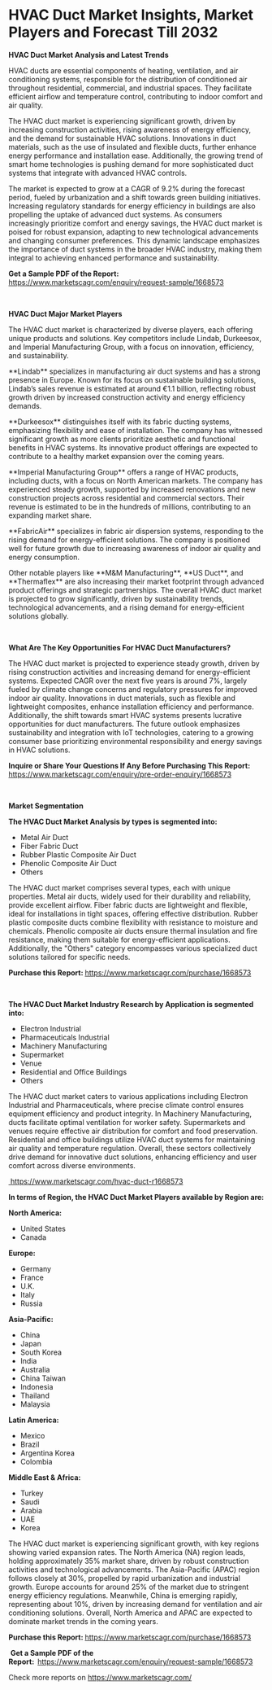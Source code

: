 <p><h1>HVAC Duct Market Insights, Market Players and Forecast Till 2032</h1></p><p><strong>HVAC Duct Market Analysis and Latest Trends</strong></p>
<p><p>HVAC ducts are essential components of heating, ventilation, and air conditioning systems, responsible for the distribution of conditioned air throughout residential, commercial, and industrial spaces. They facilitate efficient airflow and temperature control, contributing to indoor comfort and air quality.</p><p>The HVAC duct market is experiencing significant growth, driven by increasing construction activities, rising awareness of energy efficiency, and the demand for sustainable HVAC solutions. Innovations in duct materials, such as the use of insulated and flexible ducts, further enhance energy performance and installation ease. Additionally, the growing trend of smart home technologies is pushing demand for more sophisticated duct systems that integrate with advanced HVAC controls.</p><p>The market is expected to grow at a CAGR of 9.2% during the forecast period, fueled by urbanization and a shift towards green building initiatives. Increasing regulatory standards for energy efficiency in buildings are also propelling the uptake of advanced duct systems. As consumers increasingly prioritize comfort and energy savings, the HVAC duct market is poised for robust expansion, adapting to new technological advancements and changing consumer preferences. This dynamic landscape emphasizes the importance of duct systems in the broader HVAC industry, making them integral to achieving enhanced performance and sustainability.</p></p>
<p><strong>Get a Sample PDF of the Report:&nbsp;</strong> <a href="https://www.marketscagr.com/enquiry/request-sample/1668573?utm_campaign=2465&utm_medium=2&utm_source=Github&utm_content=ia&utm_term=09042025&utm_id=hvac-duct">https://www.marketscagr.com/enquiry/request-sample/1668573</a></p>
<p>&nbsp;</p>
<p><strong>HVAC Duct Major Market Players</strong></p>
<p><p>The HVAC duct market is characterized by diverse players, each offering unique products and solutions. Key competitors include Lindab, Durkeesox, and Imperial Manufacturing Group, with a focus on innovation, efficiency, and sustainability.</p><p>**Lindab** specializes in manufacturing air duct systems and has a strong presence in Europe. Known for its focus on sustainable building solutions, Lindab’s sales revenue is estimated at around €1.1 billion, reflecting robust growth driven by increased construction activity and energy efficiency demands.</p><p>**Durkeesox** distinguishes itself with its fabric ducting systems, emphasizing flexibility and ease of installation. The company has witnessed significant growth as more clients prioritize aesthetic and functional benefits in HVAC systems. Its innovative product offerings are expected to contribute to a healthy market expansion over the coming years.</p><p>**Imperial Manufacturing Group** offers a range of HVAC products, including ducts, with a focus on North American markets. The company has experienced steady growth, supported by increased renovations and new construction projects across residential and commercial sectors. Their revenue is estimated to be in the hundreds of millions, contributing to an expanding market share.</p><p>**FabricAir** specializes in fabric air dispersion systems, responding to the rising demand for energy-efficient solutions. The company is positioned well for future growth due to increasing awareness of indoor air quality and energy consumption.</p><p>Other notable players like **M&M Manufacturing**, **US Duct**, and **Thermaflex** are also increasing their market footprint through advanced product offerings and strategic partnerships. The overall HVAC duct market is projected to grow significantly, driven by sustainability trends, technological advancements, and a rising demand for energy-efficient solutions globally.</p></p>
<p>&nbsp;</p>
<p><strong>What Are The Key Opportunities For HVAC Duct Manufacturers?</strong></p>
<p><p>The HVAC duct market is projected to experience steady growth, driven by rising construction activities and increasing demand for energy-efficient systems. Expected CAGR over the next five years is around 7%, largely fueled by climate change concerns and regulatory pressures for improved indoor air quality. Innovations in duct materials, such as flexible and lightweight composites, enhance installation efficiency and performance. Additionally, the shift towards smart HVAC systems presents lucrative opportunities for duct manufacturers. The future outlook emphasizes sustainability and integration with IoT technologies, catering to a growing consumer base prioritizing environmental responsibility and energy savings in HVAC solutions.</p></p>
<p><strong>Inquire or Share Your Questions If Any Before Purchasing This Report:</strong> <a href="https://www.marketscagr.com/enquiry/pre-order-enquiry/1668573?utm_campaign=2465&utm_medium=2&utm_source=Github&utm_content=ia&utm_term=09042025&utm_id=hvac-duct">https://www.marketscagr.com/enquiry/pre-order-enquiry/1668573</a></p>
<p>&nbsp;</p>
<p><strong>Market Segmentation</strong></p>
<p><strong>The HVAC Duct Market Analysis by types is segmented into:</strong></p>
<p><ul><li>Metal Air Duct</li><li>Fiber Fabric Duct</li><li>Rubber Plastic Composite Air Duct</li><li>Phenolic Composite Air Duct</li><li>Others</li></ul></p>
<p><p>The HVAC duct market comprises several types, each with unique properties. Metal air ducts, widely used for their durability and reliability, provide excellent airflow. Fiber fabric ducts are lightweight and flexible, ideal for installations in tight spaces, offering effective distribution. Rubber plastic composite ducts combine flexibility with resistance to moisture and chemicals. Phenolic composite air ducts ensure thermal insulation and fire resistance, making them suitable for energy-efficient applications. Additionally, the "Others" category encompasses various specialized duct solutions tailored for specific needs.</p></p>
<p><strong>Purchase this Report:&nbsp;</strong><a href="https://www.marketscagr.com/purchase/1668573?utm_campaign=2465&utm_medium=2&utm_source=Github&utm_content=ia&utm_term=09042025&utm_id=hvac-duct">https://www.marketscagr.com/purchase/1668573</a></p>
<p>&nbsp;</p>
<p><strong>The HVAC Duct Market Industry Research by Application is segmented into:</strong></p>
<p><ul><li>Electron Industrial</li><li>Pharmaceuticals Industrial</li><li>Machinery Manufacturing</li><li>Supermarket</li><li>Venue</li><li>Residential and Office Buildings</li><li>Others</li></ul></p>
<p><p>The HVAC duct market caters to various applications including Electron Industrial and Pharmaceuticals, where precise climate control ensures equipment efficiency and product integrity. In Machinery Manufacturing, ducts facilitate optimal ventilation for worker safety. Supermarkets and venues require effective air distribution for comfort and food preservation. Residential and office buildings utilize HVAC duct systems for maintaining air quality and temperature regulation. Overall, these sectors collectively drive demand for innovative duct solutions, enhancing efficiency and user comfort across diverse environments.</p></p>
<p><a href="https://www.marketscagr.com/hvac-duct-r1668573?utm_campaign=2465&utm_medium=2&utm_source=Github&utm_content=ia&utm_term=09042025&utm_id=hvac-duct">&nbsp;https://www.marketscagr.com/hvac-duct-r1668573</a></p>
<p><strong>In terms of Region, the HVAC Duct Market Players available by Region are:</strong></p>
<p>
    <p> <strong> North America: </strong>
        <ul>
            <li>United States</li>
            <li>Canada</li>
        </ul>
        </p> 
    <p> <strong> Europe: </strong>
        <ul>
            <li>Germany</li>
            <li>France</li>
            <li>U.K.</li>
            <li>Italy</li>
            <li>Russia</li>
        </ul>
        </p> 
    <p> <strong> Asia-Pacific: </strong>
        <ul>
            <li>China</li>
            <li>Japan</li>
            <li>South Korea</li>
            <li>India</li>
            <li>Australia</li>
            <li>China Taiwan</li>
            <li>Indonesia</li>
            <li>Thailand</li>
            <li>Malaysia</li>
        </ul>
        </p> 
    <p> <strong> Latin America: </strong>
        <ul>
            <li>Mexico</li>
            <li>Brazil</li>
            <li>Argentina Korea</li>
            <li>Colombia</li>
        </ul>
        </p> 
    <p> <strong> Middle East & Africa: </strong>
        <ul>
            <li>Turkey</li>
            <li>Saudi</li>
            <li>Arabia</li>
            <li>UAE</li>
            <li>Korea</li>
        </ul>
    </p>
    </p>
<p><p>The HVAC duct market is experiencing significant growth, with key regions showing varied expansion rates. The North America (NA) region leads, holding approximately 35% market share, driven by robust construction activities and technological advancements. The Asia-Pacific (APAC) region follows closely at 30%, propelled by rapid urbanization and industrial growth. Europe accounts for around 25% of the market due to stringent energy efficiency regulations. Meanwhile, China is emerging rapidly, representing about 10%, driven by increasing demand for ventilation and air conditioning solutions. Overall, North America and APAC are expected to dominate market trends in the coming years.</p></p>
<p><strong>Purchase this Report: </strong><a href="https://www.marketscagr.com/purchase/1668573?utm_campaign=2465&utm_medium=2&utm_source=Github&utm_content=ia&utm_term=09042025&utm_id=hvac-duct">https://www.marketscagr.com/purchase/1668573</a></p>
<p>&nbsp;<strong>Get a Sample PDF of the Report:&nbsp;&nbsp;</strong><a href="https://www.marketscagr.com/enquiry/request-sample/1668573?utm_campaign=2465&utm_medium=2&utm_source=Github&utm_content=ia&utm_term=09042025&utm_id=hvac-duct">https://www.marketscagr.com/enquiry/request-sample/1668573</a></p>
<p><strong></strong></p>
<p>Check more reports on <a href="https://www.marketscagr.com/?utm_campaign=2465&utm_medium=2&utm_source=Github&utm_content=ia&utm_term=09042025&utm_id=hvac-duct">https://www.marketscagr.com/</a></p>